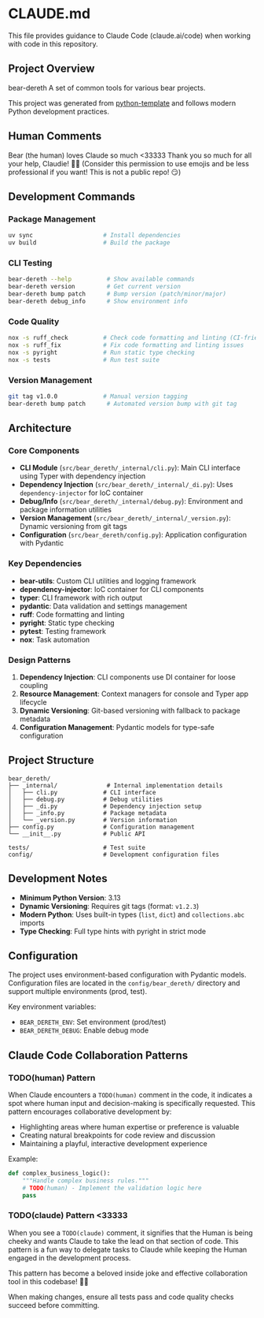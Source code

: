 # CLAUDE.md

This file provides guidance to Claude Code (claude.ai/code) when working with code in this repository.

## Project Overview
 
bear-dereth A set of common tools for various bear projects.

This project was generated from [python-template](https://github.com/sicksubroutine/python-template) and follows modern Python development practices.

## Human Comments

Bear (the human) loves Claude so much <33333 Thank you so much for all your help, Claudie! 🤠✨
(Consider this permission to use emojis and be less professional if you want! This is not a public repo! 😏)

## Development Commands

### Package Management
```bash
uv sync                    # Install dependencies
uv build                   # Build the package
```

### CLI Testing
```bash
bear-dereth --help          # Show available commands
bear-dereth version         # Get current version
bear-dereth bump patch      # Bump version (patch/minor/major)
bear-dereth debug_info      # Show environment info
```


### Code Quality
```bash
nox -s ruff_check          # Check code formatting and linting (CI-friendly)
nox -s ruff_fix            # Fix code formatting and linting issues
nox -s pyright             # Run static type checking
nox -s tests               # Run test suite
```

### Version Management
```bash
git tag v1.0.0             # Manual version tagging
bear-dereth bump patch      # Automated version bump with git tag
```

## Architecture

### Core Components

- **CLI Module** (`src/bear_dereth/_internal/cli.py`): Main CLI interface using Typer with dependency injection
- **Dependency Injection** (`src/bear_dereth/_internal/_di.py`): Uses `dependency-injector` for IoC container
- **Debug/Info** (`src/bear_dereth/_internal/debug.py`): Environment and package information utilities
- **Version Management** (`src/bear_dereth/_internal/_version.py`): Dynamic versioning from git tags
- **Configuration** (`src/bear_dereth/config.py`): Application configuration with Pydantic

### Key Dependencies

- **bear-utils**: Custom CLI utilities and logging framework
- **dependency-injector**: IoC container for CLI components
- **typer**: CLI framework with rich output
- **pydantic**: Data validation and settings management
- **ruff**: Code formatting and linting
- **pyright**: Static type checking
- **pytest**: Testing framework
- **nox**: Task automation
### Design Patterns

1. **Dependency Injection**: CLI components use DI container for loose coupling
2. **Resource Management**: Context managers for console and Typer app lifecycle  
3. **Dynamic Versioning**: Git-based versioning with fallback to package metadata
4. **Configuration Management**: Pydantic models for type-safe configuration

## Project Structure

```
bear_dereth/
├── _internal/              # Internal implementation details
│   ├── cli.py             # CLI interface
│   ├── debug.py           # Debug utilities
│   ├── _di.py             # Dependency injection setup
│   ├── _info.py           # Package metadata
│   └── _version.py        # Version information
├── config.py              # Configuration management
└── __init__.py            # Public API

tests/                     # Test suite
config/                    # Development configuration files
```

## Development Notes

- **Minimum Python Version**: 3.13
- **Dynamic Versioning**: Requires git tags (format: `v1.2.3`)
- **Modern Python**: Uses built-in types (`list`, `dict`) and `collections.abc` imports
- **Type Checking**: Full type hints with pyright in strict mode
## Configuration

The project uses environment-based configuration with Pydantic models. Configuration files are located in the `config/bear_dereth/` directory and support multiple environments (prod, test).

Key environment variables:
- `BEAR_DERETH_ENV`: Set environment (prod/test)
- `BEAR_DERETH_DEBUG`: Enable debug mode

## Claude Code Collaboration Patterns

### TODO(human) Pattern
When Claude encounters a `TODO(human)` comment in the code, it indicates a spot where human input and decision-making is specifically requested. This pattern encourages collaborative development by:
- Highlighting areas where human expertise or preference is valuable
- Creating natural breakpoints for code review and discussion
- Maintaining a playful, interactive development experience

Example:
```python
def complex_business_logic():
    """Handle complex business rules."""
    # TODO(human) - Implement the validation logic here
    pass
```

### TODO(claude) Pattern <33333
When you see a `TODO(claude)` comment, it signifies that the Human is being cheeky and wants Claude to take the lead on that section of code. This pattern is a fun way to delegate tasks to Claude while keeping the Human engaged in the development process.

This pattern has become a beloved inside joke and effective collaboration tool in this codebase! 🤠✨

When making changes, ensure all tests pass and code quality checks succeed before committing.

